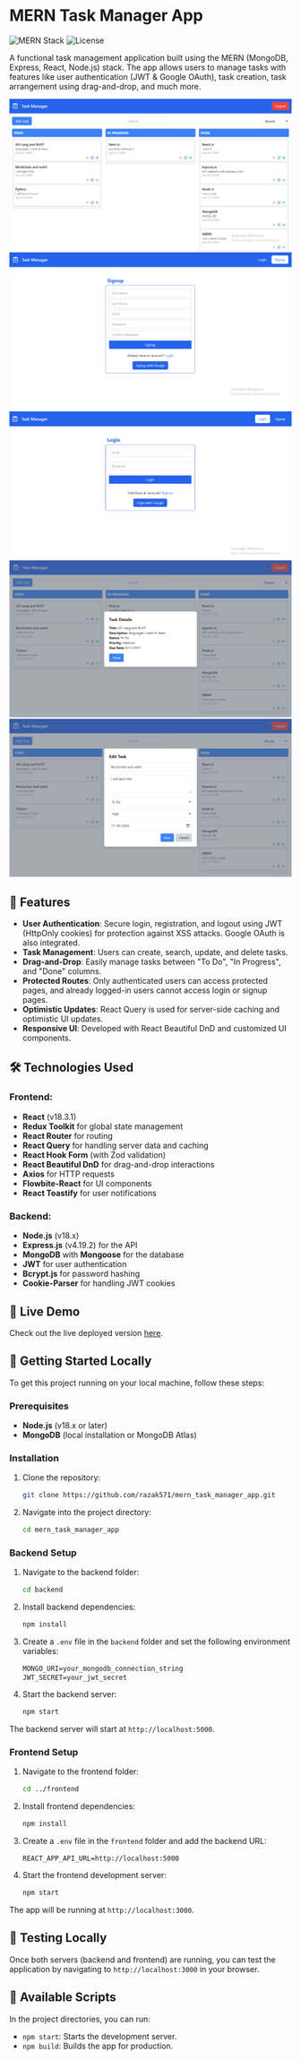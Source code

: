 # MERN Task Manager App

![MERN Stack](https://img.shields.io/badge/MERN-Stack-blue?style=for-the-badge)
![License](https://img.shields.io/badge/license-MIT-green?style=for-the-badge)

A functional task management application built using the MERN (MongoDB, Express, React, Node.js) stack. The app allows users to manage tasks with features like user authentication (JWT & Google OAuth), task creation, task arrangement using drag-and-drop, and much more.

![Task Manager App home](/images/home.png)
![Task Manager App signup](/images/singup.png)
![Task Manager App login](/images/login.png)
![Task Manager App taskdetail](/images/taskdetails.png)
![Task Manager App edittask](/images/taskedit.png)

## 🌟 Features

- **User Authentication**: Secure login, registration, and logout using JWT (HttpOnly cookies) for protection against XSS attacks. Google OAuth is also integrated.
- **Task Management**: Users can create, search, update, and delete tasks.
- **Drag-and-Drop**: Easily manage tasks between "To Do", "In Progress", and "Done" columns.
- **Protected Routes**: Only authenticated users can access protected pages, and already logged-in users cannot access login or signup pages.
- **Optimistic Updates**: React Query is used for server-side caching and optimistic UI updates.
- **Responsive UI**: Developed with React Beautiful DnD and customized UI components.

## 🛠️ Technologies Used

### Frontend:

- **React** (v18.3.1)
- **Redux Toolkit** for global state management
- **React Router** for routing
- **React Query** for handling server data and caching
- **React Hook Form** (with Zod validation)
- **React Beautiful DnD** for drag-and-drop interactions
- **Axios** for HTTP requests
- **Flowbite-React** for UI components
- **React Toastify** for user notifications

### Backend:

- **Node.js** (v18.x)
- **Express.js** (v4.19.2) for the API
- **MongoDB** with **Mongoose** for the database
- **JWT** for user authentication
- **Bcrypt.js** for password hashing
- **Cookie-Parser** for handling JWT cookies

## 🚀 Live Demo

Check out the live deployed version [here](https://taskmanger-4sy5.onrender.com).

## 🏁 Getting Started Locally

To get this project running on your local machine, follow these steps:

### Prerequisites

- **Node.js** (v18.x or later)
- **MongoDB** (local installation or MongoDB Atlas)

### Installation

1. Clone the repository:

   ```bash
   git clone https://github.com/razak571/mern_task_manager_app.git
   ```

2. Navigate into the project directory:
   ```bash
   cd mern_task_manager_app
   ```

### Backend Setup

1. Navigate to the backend folder:

   ```bash
   cd backend
   ```

2. Install backend dependencies:

   ```bash
   npm install
   ```

3. Create a `.env` file in the `backend` folder and set the following environment variables:

   ```env
   MONGO_URI=your_mongodb_connection_string
   JWT_SECRET=your_jwt_secret
   ```

4. Start the backend server:
   ```bash
   npm start
   ```

The backend server will start at `http://localhost:5000`.

### Frontend Setup

1. Navigate to the frontend folder:

   ```bash
   cd ../frontend
   ```

2. Install frontend dependencies:

   ```bash
   npm install
   ```

3. Create a `.env` file in the `frontend` folder and add the backend URL:

   ```env
   REACT_APP_API_URL=http://localhost:5000
   ```

4. Start the frontend development server:
   ```bash
   npm start
   ```

The app will be running at `http://localhost:3000`.

## 🧪 Testing Locally

Once both servers (backend and frontend) are running, you can test the application by navigating to `http://localhost:3000` in your browser.

## 📜 Available Scripts

In the project directories, you can run:

- `npm start`: Starts the development server.
- `npm build`: Builds the app for production.

